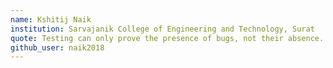 ```yaml
---
name: Kshitij Naik
institution: Sarvajanik College of Engineering and Technology, Surat
quote: Testing can only prove the presence of bugs, not their absence.
github_user: naik2018
---
```

